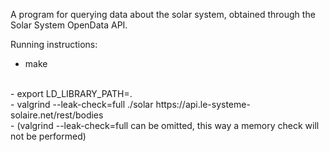A program for querying data about the solar system, obtained through the Solar System OpenData API.

Running instructions:
- make
<br />
- export LD_LIBRARY_PATH=.
<br />
- valgrind --leak-check=full ./solar https://api.le-systeme-solaire.net/rest/bodies
<br />
- (valgrind --leak-check=full can be omitted, this way a memory check will not be performed)
